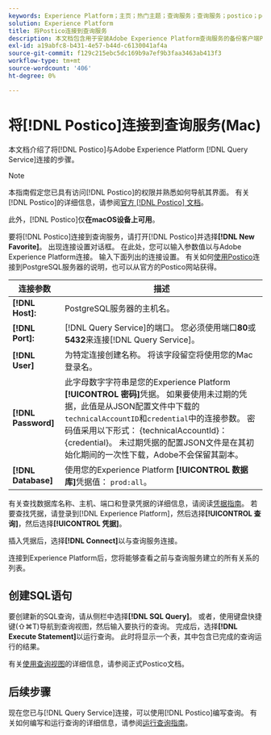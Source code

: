```yaml
---
keywords: Experience Platform；主页；热门主题；查询服务；查询服务；postico；postico；连接到查询服务；
solution: Experience Platform
title: 将Postico连接到查询服务
description: 本文档包含用于安装Adobe Experience Platform查询服务的备份客户端Postico的链接。
exl-id: a19abfc8-b431-4e57-b44d-c6130041af4a
source-git-commit: f129c215ebc5dc169b9a7ef9b3faa3463ab413f3
workflow-type: tm+mt
source-wordcount: '406'
ht-degree: 0%

---
```


# 将[!DNL Postico]连接到查询服务(Mac)

本文档介绍了将[!DNL Postico]与Adobe Experience Platform [!DNL Query Service]连接的步骤。

>[!NOTE]
>
> 本指南假定您已具有访问[!DNL Postico]的权限并熟悉如何导航其界面。 有关[!DNL Postico]的详细信息，请参阅[官方 [!DNL Postico] 文档](https://eggerapps.at/postico/docs)。
> 
> 此外，[!DNL Postico]仅&#x200B;**在macOS设备上可用**。

要将[!DNL Postico]连接到查询服务，请打开[!DNL Postico]并选择&#x200B;**[!DNL New Favorite]**。 出现连接设置对话框。 在此处，您可以输入参数值以与Adobe Experience Platform连接。 输入下面列出的连接设置。 有关如何[使用Postico](https://eggerapps.at/postico/docs/v1.5.21/favorite-window.html)连接到PostgreSQL服务器的说明，也可以从官方的Postico网站获得。

| 连接参数 | 描述 |
|---|---|
| **[!DNL Host]:** | PostgreSQL服务器的主机名。 |
| **[!DNL Port]:** | [!DNL Query Service]的端口。 您必须使用端口&#x200B;**80**&#x200B;或&#x200B;**5432**&#x200B;来连接[!DNL Query Service]。 |
| **[!DNL User]** | 为特定连接创建名称。 将该字段留空将使用您的Mac登录名。 |
| **[!DNL Password]** | 此字母数字字符串是您的Experience Platform **[!UICONTROL 密码]**&#x200B;凭据。 如果要使用未过期的凭据，此值是从JSON配置文件中下载的`technicalAccountID`和`credential`中的连接参数。 密码值采用以下形式： {technicalAccountId}：{credential}。 未过期凭据的配置JSON文件是在其初始化期间的一次性下载，Adobe不会保留其副本。 |
| **[!DNL Database]** | 使用您的Experience Platform **[!UICONTROL 数据库]**&#x200B;凭据值： `prod:all`。 |

有关查找数据库名称、主机、端口和登录凭据的详细信息，请阅读[凭据指南](../ui/credentials.md)。 若要查找凭据，请登录到[!DNL Experience Platform]，然后选择&#x200B;**[!UICONTROL 查询]**，然后选择&#x200B;**[!UICONTROL 凭据]**。

插入凭据后，选择&#x200B;**[!DNL Connect]**&#x200B;以与查询服务连接。

连接到Experience Platform后，您将能够查看之前与查询服务建立的所有关系的列表。

## 创建SQL语句

要创建新的SQL查询，请从侧栏中选择&#x200B;**[!DNL SQL Query]**。 或者，使用键盘快捷键(⇧⌘T)导航到查询视图，然后输入要执行的查询。 完成后，选择&#x200B;**[!DNL Execute Statement]**&#x200B;以运行查询。 此时将显示一个表，其中包含已完成的查询运行的结果。

有关[使用查询视图](https://eggerapps.at/postico/docs/v1.3.1/sql-query-view.html)的详细信息，请参阅正式Postico文档。

## 后续步骤

现在您已与[!DNL Query Service]连接，可以使用[!DNL Postico]编写查询。 有关如何编写和运行查询的详细信息，请参阅[运行查询指南](../best-practices/writing-queries.md)。
